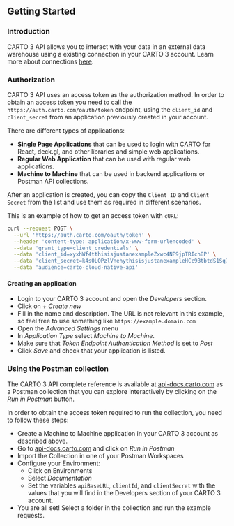 ## Getting Started

### Introduction
CARTO 3 API allows you to interact with your data in an external data warehouse using a existing connection in your CARTO 3 account. Learn more about connections [here](https://docs.carto.com/carto3-workspace/connections/introduction/). 

### Authorization
CARTO 3 API uses an access token as the authorization method. In order to obtain an access token you need to call the `https://auth.carto.com/oauth/token` endpoint, using the `client_id` and `client_secret` from an application previously created in your account.

There are different types of applications: 

- **Single Page Applications** that can be used to login with CARTO for React, deck.gl, and other libraries and simple web applications.
- **Regular Web Application** that can be used with regular web applications.
- **Machine to Machine** that can be used in backend applications or Postman API collections.

After an application is created, you can copy the `Client ID` and `Client Secret` from the list and use them as required in different scenarios.

This is an example of how to get an access token with `cURL`:
```bash
curl --request POST \
  --url 'https://auth.carto.com/oauth/token' \
  --header 'content-type: application/x-www-form-urlencoded' \
  --data 'grant_type=client_credentials' \
  --data 'client_id=xyxhWf4tthisisjustanexampleZxwc4NP9jpTRIch8P' \
  --data 'client_secret=k4s0LOPzlVnehythisisjustanexampleHCc9BtbtdS1Sq7NcRS3AFVD5I3H6s0a0aKz3aZyxK0' \
  --data 'audience=carto-cloud-native-api' 
```

#### Creating an application

- Login to your CARTO 3 account and open the _Developers_ section.
- Click on _+ Create new_
- Fill in the name and description. The URL is not relevant in this example, so feel free to use something like `https://example.domain.com` 
- Open the _Advanced Settings_ menu
- In _Application Type_ select _Machine to Machine_.
- Make sure that _Token Endpoint Authentication Method_ is set to _Post_
- Click _Save_ and check that your application is listed.

### Using the Postman collection
The CARTO 3 API complete reference is available at [api-docs.carto.com](https://api-docs.carto.com) as a Postman collection that you can explore interactively by clicking on the _Run in Postman_ button.

In order to obtain the access token required to run the collection, you need to follow these steps:
- Create a Machine to Machine application in your CARTO 3 account as described above.
- Go to [api-docs.carto.com](https://api-docs.carto.com) and click on _Run in Postman_
- Import the Collection in one of your Postman Workspaces
- Configure your Environment: 
  - Click on Environments
  - Select _Documentation_
  - Set the variables `apiBaseURL`, `clientId`, and `clientSecret` with the values that you will find in the Developers section of your CARTO 3 account.
- You are all set! Select a folder in the collection and run the example requests.

